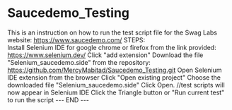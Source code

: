 # Saucedemo_Testing
This is an instruction on how to run the test script file for the Swag Labs website: https://www.saucedemo.com/
STEPS: <br>
Install Selenium IDE for google chrome or firefox from the link provided: https://www.selenium.dev/
Click "add extension"
Download the file "Selenium_saucedemo.side" from the repository: https://github.com/MercyMabitad/Saucedemo_Testing.git
Open Selenium IDE extension from the browser
Click "Open existing project"
Choose the downloaded file "Selenium_saucedemo.side"
Click Open. //test scripts will now appear in Selenium IDE
Click the Triangle button or "Run current test" to run the script
--- END ---
